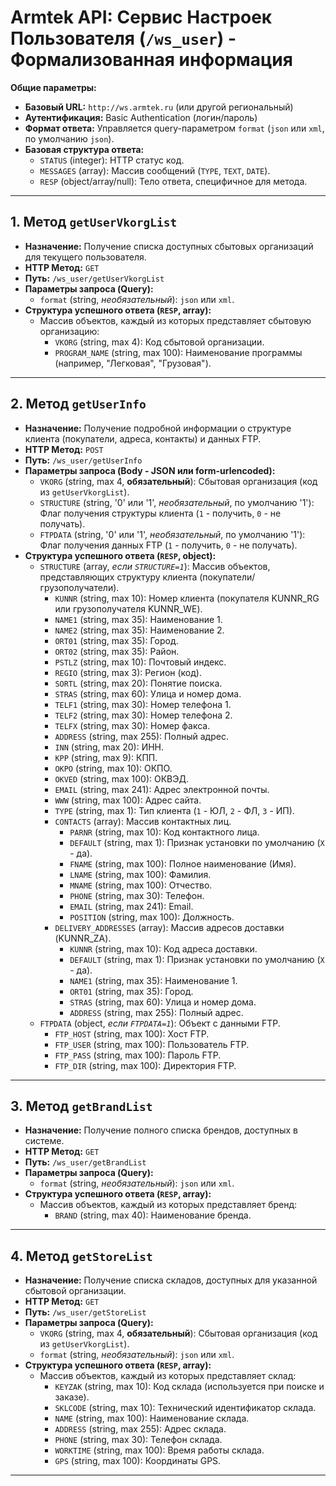 # Armtek API: Сервис Настроек Пользователя (`/ws_user`) - Формализованная информация

**Общие параметры:**

*   **Базовый URL:** `http://ws.armtek.ru` (или другой региональный)
*   **Аутентификация:** Basic Authentication (логин/пароль)
*   **Формат ответа:** Управляется query-параметром `format` (`json` или `xml`, по умолчанию `json`).
*   **Базовая структура ответа:**
    *   `STATUS` (integer): HTTP статус код.
    *   `MESSAGES` (array): Массив сообщений (`TYPE`, `TEXT`, `DATE`).
    *   `RESP` (object/array/null): Тело ответа, специфичное для метода.

---

## 1. Метод `getUserVkorgList`

*   **Назначение:** Получение списка доступных сбытовых организаций для текущего пользователя.
*   **HTTP Метод:** `GET`
*   **Путь:** `/ws_user/getUserVkorgList`
*   **Параметры запроса (Query):**
    *   `format` (string, *необязательный*): `json` или `xml`.
*   **Структура успешного ответа (`RESP`, array):**
    *   Массив объектов, каждый из которых представляет сбытовую организацию:
        *   `VKORG` (string, max 4): Код сбытовой организации.
        *   `PROGRAM_NAME` (string, max 100): Наименование программы (например, "Легковая", "Грузовая").

---

## 2. Метод `getUserInfo`

*   **Назначение:** Получение подробной информации о структуре клиента (покупатели, адреса, контакты) и данных FTP.
*   **HTTP Метод:** `POST`
*   **Путь:** `/ws_user/getUserInfo`
*   **Параметры запроса (Body - JSON или form-urlencoded):**
    *   `VKORG` (string, max 4, **обязательный**): Сбытовая организация (код из `getUserVkorgList`).
    *   `STRUCTURE` (string, '0' или '1', *необязательный*, по умолчанию '1'): Флаг получения структуры клиента (`1` - получить, `0` - не получать).
    *   `FTPDATA` (string, '0' или '1', *необязательный*, по умолчанию '1'): Флаг получения данных FTP (`1` - получить, `0` - не получать).
*   **Структура успешного ответа (`RESP`, object):**
    *   `STRUCTURE` (array, *если `STRUCTURE=1`*): Массив объектов, представляющих структуру клиента (покупатели/грузополучатели).
        *   `KUNNR` (string, max 10): Номер клиента (покупателя KUNNR_RG или грузополучателя KUNNR_WE).
        *   `NAME1` (string, max 35): Наименование 1.
        *   `NAME2` (string, max 35): Наименование 2.
        *   `ORT01` (string, max 35): Город.
        *   `ORT02` (string, max 35): Район.
        *   `PSTLZ` (string, max 10): Почтовый индекс.
        *   `REGIO` (string, max 3): Регион (код).
        *   `SORTL` (string, max 20): Понятие поиска.
        *   `STRAS` (string, max 60): Улица и номер дома.
        *   `TELF1` (string, max 30): Номер телефона 1.
        *   `TELF2` (string, max 30): Номер телефона 2.
        *   `TELFX` (string, max 30): Номер факса.
        *   `ADDRESS` (string, max 255): Полный адрес.
        *   `INN` (string, max 20): ИНН.
        *   `KPP` (string, max 9): КПП.
        *   `OKPO` (string, max 10): ОКПО.
        *   `OKVED` (string, max 100): ОКВЭД.
        *   `EMAIL` (string, max 241): Адрес электронной почты.
        *   `WWW` (string, max 100): Адрес сайта.
        *   `TYPE` (string, max 1): Тип клиента (`1` - ЮЛ, `2` - ФЛ, `3` - ИП).
        *   `CONTACTS` (array): Массив контактных лиц.
            *   `PARNR` (string, max 10): Код контактного лица.
            *   `DEFAULT` (string, max 1): Признак установки по умолчанию (`X` - да).
            *   `FNAME` (string, max 100): Полное наименование (Имя).
            *   `LNAME` (string, max 100): Фамилия.
            *   `MNAME` (string, max 100): Отчество.
            *   `PHONE` (string, max 30): Телефон.
            *   `EMAIL` (string, max 241): Email.
            *   `POSITION` (string, max 100): Должность.
        *   `DELIVERY_ADDRESSES` (array): Массив адресов доставки (KUNNR_ZA).
            *   `KUNNR` (string, max 10): Код адреса доставки.
            *   `DEFAULT` (string, max 1): Признак установки по умолчанию (`X` - да).
            *   `NAME1` (string, max 35): Наименование 1.
            *   `ORT01` (string, max 35): Город.
            *   `STRAS` (string, max 60): Улица и номер дома.
            *   `ADDRESS` (string, max 255): Полный адрес.
    *   `FTPDATA` (object, *если `FTPDATA=1`*): Объект с данными FTP.
        *   `FTP_HOST` (string, max 100): Хост FTP.
        *   `FTP_USER` (string, max 100): Пользователь FTP.
        *   `FTP_PASS` (string, max 100): Пароль FTP.
        *   `FTP_DIR` (string, max 100): Директория FTP.

---

## 3. Метод `getBrandList`

*   **Назначение:** Получение полного списка брендов, доступных в системе.
*   **HTTP Метод:** `GET`
*   **Путь:** `/ws_user/getBrandList`
*   **Параметры запроса (Query):**
    *   `format` (string, *необязательный*): `json` или `xml`.
*   **Структура успешного ответа (`RESP`, array):**
    *   Массив объектов, каждый из которых представляет бренд:
        *   `BRAND` (string, max 40): Наименование бренда.

---

## 4. Метод `getStoreList`

*   **Назначение:** Получение списка складов, доступных для указанной сбытовой организации.
*   **HTTP Метод:** `GET`
*   **Путь:** `/ws_user/getStoreList`
*   **Параметры запроса (Query):**
    *   `VKORG` (string, max 4, **обязательный**): Сбытовая организация (код из `getUserVkorgList`).
    *   `format` (string, *необязательный*): `json` или `xml`.
*   **Структура успешного ответа (`RESP`, array):**
    *   Массив объектов, каждый из которых представляет склад:
        *   `KEYZAK` (string, max 10): Код склада (используется при поиске и заказе).
        *   `SKLCODE` (string, max 10): Технический идентификатор склада.
        *   `NAME` (string, max 100): Наименование склада.
        *   `ADDRESS` (string, max 255): Адрес склада.
        *   `PHONE` (string, max 30): Телефон склада.
        *   `WORKTIME` (string, max 100): Время работы склада.
        *   `GPS` (string, max 100): Координаты GPS.

---